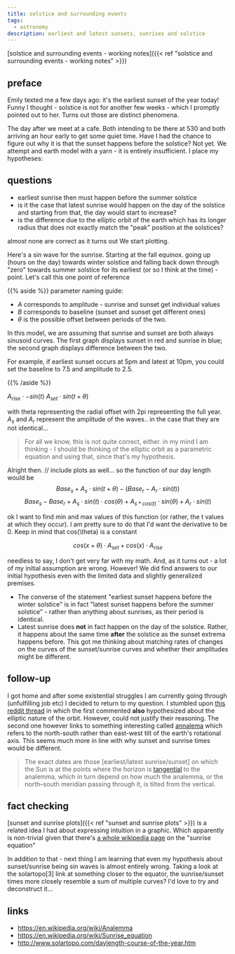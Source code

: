```yaml
---
title: solstice and surrounding events
tags:
  - astronomy
description: earliest and latest sunsets, sunrises and solstice
---
```


<script src="https://unpkg.com/function-plot/dist/function-plot.js"></script>
<script src="/js/sin-graph.js"></script>

[solstice and surrounding events - working notes]({{< ref "solstice and surrounding events - working notes" >}})
## preface
Emily texted me a few days ago: it's the earliest sunset of the year today! 
Funny I thought - solstice is not for another few weeks - which I promptly pointed out to her. Turns out those are distinct phenomena.

The day after we meet at a cafe. Both intending to be there at 530 and both arriving an hour early to get some quiet time. Have I had the chance to figure out why it is that the sunset happens before the solstice? Not yet. 
We attempt and earth model with a yarn - it is entirely insufficient. I place my hypotheses:

## questions
* earliest sunrise then must happen before the summer solstice
* is it the case that latest sunrise would happen on the day of the solstice and starting from that, the day would start to increase?
* is the difference due to the elliptic orbit of the earth which has its longer radius that does not exactly match the "peak" position at the solstices?

almost none are correct as it turns out
We start plotting.

Here's a sin wave for the sunrise. Starting at the fall equinox. going up (hours on the day) towards winter solstice and falling back down through "zero" towards summer solstice for its earliest (or so I think at the time) - point. Let's call this one point of reference


{{% aside %}}
parameter naming guide: 


* $A$ corresponds to amplitude - sunrise and sunset get individual values
* $B$ corresponds to baseline (sunset and sunset get different ones)
* $\theta$ is the possible offset between periods of the two.

In this model, we are assuming that sunrise and sunset are both always sinusoid curves. The first graph displays sunset in red and sunrise in blue; the second graph displays difference between the two.

For example, if earliest sunset occurs at 5pm and latest at 10pm,
you could set the baseline to 7.5 and amplitude to 2.5.

{{% /aside %}}

<div id="graph-input">  </div>  


$A_{rise} \cdot -sin(t)$
$A_{set} \cdot sin(t+ \theta)$  
  
<div class="graphs"  style="background-color:white; margin:auto; display:block; width: auto"    >  
<div id="rise"> </div>  
<div id="diff"> </div>  
<script>addParams(); setPlot()</script>  
</div>

with theta representing the radial offset with 2pi representing the full year.
$A_s$ and $A_r$ represent the amplitude of the waves.. in the case that they are not identical... 

>  For all we know, this is not quite correct, either. in my mind I am thinking - I should be thinking of the elliptic orbit as a parametric equation and using that, since that's my hypothesis.

Alright then. // include plots as well...
so the function of our day length would be 
$$Base_s + A_s \cdot sin(t + \theta) - (Base_r - A_r \cdot sin(t))$$$${Base_s-Base_r} + A_s \cdot sin(t) \cdot cos(\theta) + A_{s*cos(t)}\cdot sin(\theta)+A_{r}\cdot sin(t)$$

ok I want to find min and max values of this function (or rather, the t values at which they occur). I am pretty sure to do that I'd want the derivative to be 0.
Keep in mind that cos(\theta) is a constant


$$cos(x+\theta)\cdot A_{set}+cos(x)\cdot A_{rise}$$

 needless to say, I don't get very far with my math. And, as it turns out - a lot of my initial assumption are wrong. However! We did find answers to our initial hypothesis even with the limited data and slightly generalized premises.
 
* The converse of the statement "earliest sunset happens before the winter solstice" is in fact "latest sunset happens before the summer solstice" - rather than anything about sunrises, as their period is identical.
* Latest sunrise does **not** in fact happen on the day of the solstice. Rather, it happens about the same time **after** the solstice as the sunset extrema happens before. This got me thinking about matching rates of changes on the curves of the sunset/sunrise curves and whether their amplitudes might be different.


## follow-up
I got home and after some existential struggles I am currently going through (unfulfilling job etc) I decided to return to my question.
I stumbled upon [this reddit thread](https://www.reddit.com/r/askscience/comments/18ggkyq/why_is_the_earliest_sunset_in_the_northern/) in which the first commented **also** hypothesized about the elliptic nature of the orbit. However, could not justify their reasoning. The second one however links to something interesting called [annalema](https://en.wikipedia.org/wiki/Analemma) which refers to the north-south rather than east-west tilt of the earth's rotational axis. This seems much more in line with why sunset and sunrise times would be different.

> The exact dates are those [earliest/latest sunrise/sunset] on which the Sun is at the points where the horizon is [tangential](https://en.wikipedia.org/wiki/Tangent "Tangent") to the analemma, which in turn depend on how much the analemma, or the north–south meridian passing through it, is tilted from the vertical.

## fact checking

[sunset and sunrise plots]({{< ref "sunset and sunrise plots" >}}) is a related idea I had about expressing intuition in a graphic. Which apparently is non-trivial given that there's [a whole wikipedia page]( https://en.wikipedia.org/wiki/Sunrise_equation) on the "sunrise equation"

In addition to that - next thing I am learning that even my hypothesis about sunset/sunrise being sin waves is almost entirely wrong. Taking a look at the solartopo[3] link at something closer to the equator, the sunrise/sunset times more closely resemble a sum of multiple curves? I'd love to try and deconstruct it...
## links
* https://en.wikipedia.org/wiki/Analemma
* https://en.wikipedia.org/wiki/Sunrise_equation
* http://www.solartopo.com/daylength-course-of-the-year.htm
